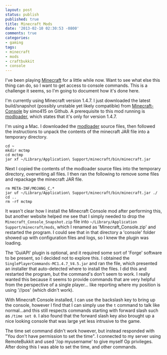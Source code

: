```yaml
---
layout: post
status: publish
published: true
title: Minecraft Mods
date: '2013-02-10 02:30:53 -0800'
comments: true
categories:
- gaming
tags:
- minecraft
- mods
- craftbukkit
- console
---
```


I've been playing [Minecraft](http://minecraft.net/) for a little while now.
Want to see what else this thing can do, so I want to get access to console
commands. This is a challenge it seems, so I'm going to document how it's done
here.

I'm currently using Minecraft version 1.4.7. I just downloaded the latest
build/snapshot (possibly unstable yet likely compatible) from
[Minecraft-Console][1] by simo415 on Github. A prerequisite to this mod
running is [modloader][2], which states that it's only for version 1.4.7.
<!--more-->

I'm using a Mac. I downloaded the [modloader][3] source files, then followed
the instructions to unpack the contents of the minecraft JAR file into a
temporary directory.

``` shell
cd ~
mkdir mctmp
cd mctmp
jar xf ~/Library/Application\ Support/minecraft/bin/minecraft.jar
```

Next I copied the contents of the modloader source files into the temporary
directory, overwriting all files. I then ran the following to remove some
files and repackage the minecraft JAR file.

``` shell
rm META-INF/MOJANG_C.*
jar uf ~/Library/Application\ Support/minecraft/bin/minecraft.jar ./
cd ..
rm -rf mctmp
```

It wasn't clear how I install the Minecraft Console mod after performing this,
but another website helped me see that I simply needed to drop the
`Minecraft_Console_Snapshot.zip` file into
`~/Library/Application Support/minecraft/mods`, which I renamed as
'Minecraft_Console.zip' and restarted the program. I could see that in that
directory a 'console' folder showed up with configuration files and logs, so I
knew the plugin was loading.

The 'GuiAPI' plugin is optional, and it required some sort of 'Forge' software
to be present, so I decided not to explore this. I obtained the
`SinglePlayerCommands-MC1.4.7_V4.5.jar` and ran the file, which presented an
installer that auto-detected where to install the files. I did this and
restarted the program, but the command's don't seem to work. I really wanted
this because it seems to provide commands that are very helpful from the
perspective of a single player... like reporting where my position is using
'//pos' (which didn't work).

With Minecraft Console installed, I can use the backslash key to bring up the
console, however I find that I can simply use the `t` command to talk like
normal...and this still respects commands starting with forward slash such as
`/time set 0`. I also found that the forward slash key also brought up a nice
looking console that was large yet less intrusive to the game.

The time set command didn't work however, but instead responded with "You
don't have permission to set the time". I connected to my server using
RemoteBukkit and used '/op myusername' to give myself Op privileges. After
doing this I was able to set the time, and other commands.

[1]: https://github.com/simo415/Minecraft-Console
[2]: http://www.minecraftforum.net/topic/75440-v147-risugamis-mods-updated/
[3]: https://dl.dropbox.com/u/3321707/software/Minecraft/ModLoader.zip
